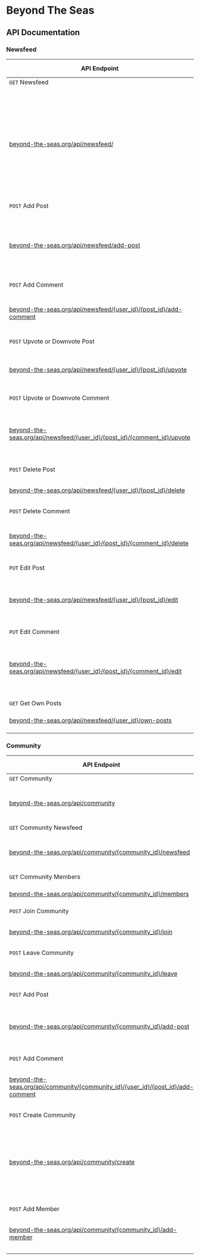 # Beyond The Seas

## API Documentation

### Newsfeed

<!--Table for Newsfeed api-->

| API Endpoint                                                                                                     | HTTP Method | Request Body                                                                                                                                                                                                 | Response Code | Response Body                                                                                |
| ---------------------------------------------------------------------------------------------------------------- | ----------- | ------------------------------------------------------------------------------------------------------------------------------------------------------------------------------------------------------------ | ------------- | -------------------------------------------------------------------------------------------- |
| `GET` Newsfeed                                                                                                     |             |                                                                                                                                                                                                              |               |                                                                                              |
| [beyond-the-seas.org/api/newsfeed/](beyond-the-seas.org/api/newsfeed/)                                                           | GET        | {feed?start=0&count=4 }                                                                                                                                                               | 200           | { "status": "success",<br> "data": { <br> &ensp; "feed": [ { <br> "user_id": 1, <br> "user_name": "Azizur Rahman",<br> "description": "post 1 description", <br>"comments": [] <br> } ]<br> } } | 
| `POST` Add Post |
| [beyond-the-seas.org/api/newsfeed/add-post](beyond-the-seas.org/api/newsfeed/add-post) | POST | {<br> &ensp; "user_id": 1,<br> &ensp; "user_name": "Azizur Rahman",<br> &ensp; "description": "post 1 description",<br>} | 201 | {"post": {}} |
| `POST` Add Comment |
| [beyond-the-seas.org/api/newsfeed/{user_id}/{post_id}/add-comment](beyond-the-seas.org/api/newsfeed/{user_id}/{post_id}/add-comment) | POST | {<br> &ensp; "user_id": 1,<br> &ensp; "post_id": 1 ,<br> &ensp; "comment": "comment 1",<br>} | 201 | {"comment": {}} |
| `POST` Upvote or Downvote Post |
| [beyond-the-seas.org/api/newsfeed/{user_id}/{post_id}/upvote](beyond-the-seas.org/api/newsfeed/{user_id}/{post_id}/upvote) | POST | {<br> &ensp; "user_id": 1,<br> &ensp; "post_id": 1 ,<br> &ensp; "vote": "upvote",<br>} | 201 | {"vote": {}} |
| `POST` Upvote or Downvote Comment |
| [beyond-the-seas.org/api/newsfeed/{user_id}/{post_id}/{comment_id}/upvote](beyond-the-seas.org/api/newsfeed/{user_id}/{post_id}/{comment_id}/upvote) | POST | {<br> &ensp; "user_id": 1,<br> &ensp; "post_id": 1 , <br> &ensp; "comment_id": 1,  <br> &ensp; "vote": "upvote",<br>} | 201 | {"vote": {}} |
| `POST` Delete Post |
| [beyond-the-seas.org/api/newsfeed/{user_id}/{post_id}/delete](beyond-the-seas.org/api/newsfeed/{user_id}/{post_id}/delete) | POST | {<br> &ensp; "user_id": 1,<br> &ensp; "post_id": 1 ,<br>} | 201 | {"post": {}} |
| `POST` Delete Comment |
| [beyond-the-seas.org/api/newsfeed/{user_id}/{post_id}/{comment_id}/delete](beyond-the-seas.org/api/newsfeed/{user_id}/{post_id}/{comment_id}/delete) | POST | {<br> &ensp; "user_id": 1,<br> &ensp; "post_id": 1 , <br> &ensp; "comment_id": 1,  <br>} | 201 | {"comment": {}} |
| `PUT` Edit Post |
| [beyond-the-seas.org/api/newsfeed/{user_id}/{post_id}/edit](beyond-the-seas.org/api/newsfeed/{user_id}/{post_id}/edit) | PUT | {<br> &ensp; "user_id": 1,<br> &ensp; "post_id": 1 ,<br> &ensp; "description": "post 1 description",<br>} | 200 | {"post": {}} |
| `PUT` Edit Comment |
| [beyond-the-seas.org/api/newsfeed/{user_id}/{post_id}/{comment_id}/edit](beyond-the-seas.org/api/newsfeed/{user_id}/{post_id}/{comment_id}/edit) | PUT | {<br> &ensp; "user_id": 1,<br> &ensp; "post_id": 1 , <br> &ensp; "comment_id": 1,  <br> &ensp; "comment": "comment 1",<br>} | 200 | {"comment": {}} |
| `GET` Get Own Posts |
| [beyond-the-seas.org/api/newsfeed/{user_id}/own-posts](beyond-the-seas.org/api/newsfeed/{user_id}/own-posts) | GET | {<br> &ensp; "user_id": 1,<br>} | 200 | {"posts": {}} |

### Community

<!--Table for Newsfeed api-->

| API Endpoint                                                                                                     | HTTP Method | Request Body                                                                                                                                                                                                 | Response Code | Response Body                                                                                |
| ---------------------------------------------------------------------------------------------------------------- | ----------- | ------------------------------------------------------------------------------------------------------------------------------------------------------------------------------------------------------------ | ------------- | -------------------------------------------------------------------------------------------- |
| `GET` Community |
| [beyond-the-seas.org/api/community](beyond-the-seas.org/api/community) | GET | {<br> &ensp; "user_id": 1,<br> &ensp; "user_country": "Bangladesh" <br>} | 200 | {"community": {}} |
| `GET` Community Newsfeed |
| [beyond-the-seas.org/api/community/{community_id}/newsfeed](beyond-the-seas.org/api/community/{community_id}/newsfeed) | GET | {<br> &ensp; "user_id": 1,<br> &ensp; "community_id": 2 ,<br> &ensp; "newsfeed": {} <br> } | 200 | {"newsfeed": {}} |
| `GET` Community Members |
| [beyond-the-seas.org/api/community/{community_id}/members](beyond-the-seas.org/api/community/{community_id}/members) | GET | {<br> &ensp; "community_id": 2 <br>} | 200 | {"members": {}} |
| `POST` Join Community |
| [beyond-the-seas.org/api/community/{community_id}/join](beyond-the-seas.org/api/community/{community_id}/join) | POST | {<br> &ensp; "user_id": 1,<br> &ensp; "community_id": 2 ,<br>} | 201 | {"join": {}} |
| `POST` Leave Community |
| [beyond-the-seas.org/api/community/{community_id}/leave](beyond-the-seas.org/api/community/{community_id}/leave) | POST | {<br> &ensp; "user_id": 1,<br> &ensp; "community_id": 2 ,<br>} | 201 | {"leave": {}} |
| `POST` Add Post |
| [beyond-the-seas.org/api/community/{community_id}/add-post](beyond-the-seas.org/api/community/{community_id}/add-post) | POST | {<br> &ensp; "user_id": 1,<br> &ensp; "user_name": "Azizur Rahman",<br> &ensp; "description": "post 1 description",<br>} | 201 | {"post": {}} |
| `POST` Add Comment |
| [beyond-the-seas.org/api/community/{community_id}/{user_id}/{post_id}/add-comment](beyond-the-seas.org/api/community/{community_id}/{user_id}/{post_id}/add-comment) | POST | {<br> &ensp; "user_id": 1,<br> &ensp; "post_id": 1 ,<br> &ensp; "comment": "comment 1",<br>} | 201 | {"comment": {}} |
| `POST` Create Community |
| [beyond-the-seas.org/api/community/create](beyond-the-seas.org/api/community/create) | POST | {<br> &ensp; "user_id": 1,<br> &ensp; "community_name": "Bangladesh",<br> &ensp; "community_description": "Bangladesh Community",<br> &ensp; "community_country": "Bangladesh",<br>} | 201 | {"community": {}} |
| `POST` Add Member |
| [beyond-the-seas.org/api/community/{community_id}/add-member](beyond-the-seas.org/api/community/{community_id}/add-member) | POST | {<br> &ensp; "user_id": 1,<br> &ensp; "community_id": 2 ,<br> &ensp; "member_id": 3 ,<br>} | 201 | {"member": {}} |
